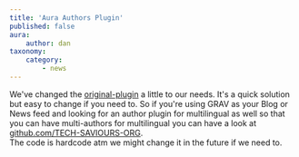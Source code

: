 ```yaml
---
title: 'Aura Authors Plugin'
published: false
aura:
    author: dan
taxonomy:
    category:
        - news
---
```


We've changed the [original-plugin](https://github.com/matt-j-m/grav-plugin-aura-authors) a little to our needs. It's a quick solution but easy to change if you need to. So if you're using GRAV as your Blog or News feed and looking for an author plugin for multilingual as well so that you can have multi-authors for multilingual you can have a look at [github.com/TECH-SAVIOURS-ORG](https://github.com/TECH-SAVIOURS-ORG/grav-plugin-aura-authors).  
The code is hardcode atm we might change it in the future if we need to. 
